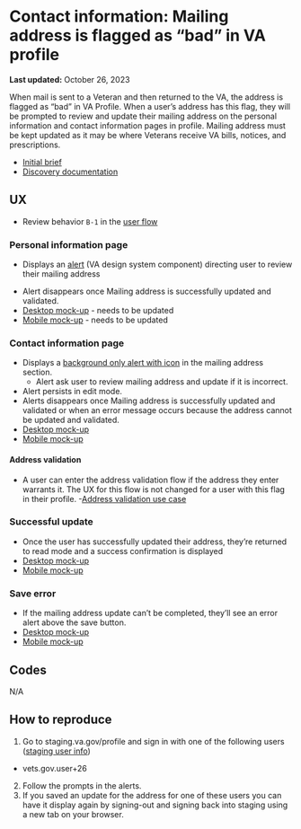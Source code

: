 # Contact information: Mailing address is flagged as “bad” in VA profile
**Last updated:** October 26, 2023

When mail is sent to a Veteran and then returned to the VA, the address is flagged as “bad” in VA Profile. When a user’s address has this flag, they will be prompted to review and update their mailing address on the personal information and contact information pages in profile. Mailing address must be kept updated as it may be where Veterans receive VA bills, notices, and prescriptions.  

- [Initial brief](https://github.com/department-of-veterans-affairs/va.gov-team/blob/master/products/identity-personalization/profile/contact-information/bad-address-indicator/README.md)
- [Discovery documentation](https://github.com/department-of-veterans-affairs/va.gov-team/blob/master/products/identity-personalization/profile/contact-information/bad-address-indicator/discovery/documentation.md) 

## UX
- Review behavior `B-1` in the [user flow](https://www.sketch.com/s/59857eb5-d9f9-4145-99d3-d9a1de2d0655/p/32C331B8-812D-46FE-AF7D-DCA63C881713/canvas)

### Personal information page
- Displays an [alert](https://design.va.gov/components/alert#warning-alert)  (VA design system component) directing user to review their mailing address
* Alert disappears once Mailing address is successfully updated and validated.
* [Desktop mock-up](https://www.sketch.com/s/59857eb5-d9f9-4145-99d3-d9a1de2d0655/a/JnRG2qz)   - needs to be updated
* [Mobile mock-up](https://www.sketch.com/s/59857eb5-d9f9-4145-99d3-d9a1de2d0655/a/m1YlLyw) - needs to be updated
	
### Contact information page
* Displays a [background only alert with icon](https://design.va.gov/components/alert#background-color-only-alert-with-icon) in the mailing address section. 
	* Alert ask user to review mailing address and update if it is incorrect.
* Alert persists in edit mode.
* Alerts disappears once Mailing address is successfully updated and validated or when an error message occurs because the address cannot be updated and validated.
* [Desktop mock-up](https://www.sketch.com/s/59857eb5-d9f9-4145-99d3-d9a1de2d0655/a/Ry9ej4W)
* [Mobile mock-up](https://www.sketch.com/s/59857eb5-d9f9-4145-99d3-d9a1de2d0655/a/YZjbnKL) 

#### Address validation
- A user can enter the address validation flow if the address they enter warrants it. The UX for this flow is not changed for a user with this flag in their profile.
-[Address validation use case](https://github.com/department-of-veterans-affairs/va.gov-team/blob/master/products/identity-personalization/profile/contact-information/use-cases/address-validation.md)

### Successful update
- Once the user has successfully updated their address, they’re returned to read mode and a success confirmation is displayed
- [Desktop mock-up](https://www.sketch.com/s/59857eb5-d9f9-4145-99d3-d9a1de2d0655/a/zx2qQ2e) 
- [Mobile mock-up](https://www.sketch.com/s/59857eb5-d9f9-4145-99d3-d9a1de2d0655/a/oYO1LOj) 

### Save error
- If the mailing address update can’t be completed, they’ll see an error alert above the save button.
- [Desktop mock-up](https://www.sketch.com/s/59857eb5-d9f9-4145-99d3-d9a1de2d0655/a/dl71b7E) 
- [Mobile mock-up](https://www.sketch.com/s/59857eb5-d9f9-4145-99d3-d9a1de2d0655/a/kavrLvD) 

## Codes
N/A

## How to reproduce
1. Go to staging.va.gov/profile and sign in with one of the following users ([staging user info](https://github.com/department-of-veterans-affairs/va.gov-team-sensitive/blob/master/Administrative/vagov-users/mvi-staging-users.csv))
* vets.gov.user+26
2. Follow the prompts in the alerts.
3. If you saved an update for the address for one of these users you can have it display again by signing-out and signing back into staging using a new tab on your browser.


